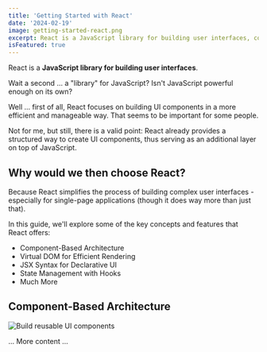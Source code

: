 ```yaml
---
title: 'Getting Started with React'
date: '2024-02-19'
image: getting-started-react.png
excerpt: React is a JavaScript library for building user interfaces, commonly used for single-page applications.
isFeatured: true
---
```


React is a **JavaScript library for building user interfaces**.

Wait a second ... a "library" for JavaScript? Isn't JavaScript powerful enough on its own?

Well ... first of all, React focuses on building UI components in a more efficient and manageable way. That seems to be important for some people.

Not for me, but still, there is a valid point: React already provides a structured way to create UI components, thus serving as an additional layer on top of JavaScript.

## Why would we then choose React?

Because React simplifies the process of building complex user interfaces - especially for single-page applications (though it does way more than just that).

In this guide, we'll explore some of the key concepts and features that React offers:

- Component-Based Architecture
- Virtual DOM for Efficient Rendering
- JSX Syntax for Declarative UI
- State Management with Hooks
- Much More

## Component-Based Architecture

![Build reusable UI components](react-component-based-architecture.png)

... More content ...
